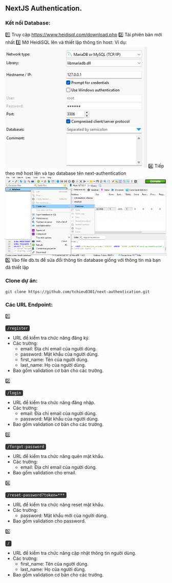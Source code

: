 ## NextJS Authentication.

### Kết nối Database:
1️⃣ Truy cập https://www.heidisql.com/download.php
2️⃣ Tải phiên bản mới nhất
3️⃣ Mở HeidiSQL lên và thiết lập thông tin host:
Ví dụ:
![Alt text](/public/readme/step_1.png)
4️⃣ Tiếp theo mở host lên và tạo database tên next-authentication
![Alt text](/public/readme/step_2.png)
5️⃣ Vào file db.ts để sửa đổi thông tin database giống với thông tin mà bạn đã thiết lập

### Clone dự án:
```terminal
git clone https://github.com/tchieu0301/next-authentication.git
```

### Các URL Endpoint:
1️⃣ <p><code style="background: #333; color: #fff; padding: 2px 6px; border-radius: 4px;">/register</code></p>
- URL để kiểm tra chức năng đăng ký.
- Các trường:
    - email: Địa chỉ email của người dùng.
    - password: Mật khẩu của người dùng.
    - first_name: Tên của người dùng.
    - last_name: Họ của người dùng.
- Bao gồm validation cơ bản cho các trường.

2️⃣ <p><code style="background: #333; color: #fff; padding: 2px 6px; border-radius: 4px;">/login</code></p>
- URL để kiểm tra chức năng đăng nhập.
- Các trường:
    - email: Địa chỉ email của người dùng.
    - password: Mật khẩu của người dùng.
- Bao gồm validation cơ bản cho các trường.

3️⃣ <p><code style="background: #333; color: #fff; padding: 2px 6px; border-radius: 4px;">/forgot-password</code></p>
- URL để kiểm tra chức năng quên mật khẩu.
- Các trường:
    - email: Địa chỉ email của người dùng.
- Bao gồm validation cho email.

4️⃣ <p><code style="background: #333; color: #fff; padding: 2px 6px; border-radius: 4px;">/reset-password?token=***</code></p>
- URL để kiểm tra chức năng reset mật khẩu.
- Các trường:
    - password: Mật khẩu mới của người dùng.
- Bao gồm validation cho password.

5️⃣ <p><code style="background: #333; color: #fff; padding: 2px 6px; border-radius: 4px;">/</code></p>
- URL để kiểm tra chức năng cập nhật thông tin người dùng.
- Các trường:
    - first_name: Tên của người dùng.
    - last_name: Họ của người dùng.
- Bao gồm validation cơ bản cho các trường.